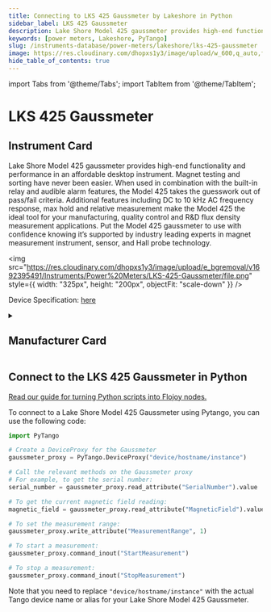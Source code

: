 ```yaml
---
title: Connecting to LKS 425 Gaussmeter by Lakeshore in Python
sidebar_label: LKS 425 Gaussmeter
description: Lake Shore Model 425 gaussmeter provides high-end functionality and performance in an affordable desktop instrument. Magnet testing and sorting have never been easier. When used in combination with the built-in relay and audible alarm features, the Model 425 takes the guesswork out of pass/fail criteria. Additional features including DC to 10 kHz AC frequency response, max hold and relative measurement make the Model 425 the ideal tool for your manufacturing, quality control and R&D flux density measurement applications. Put the Model 425 gaussmeter to use with confidence knowing it’s supported by industry leading experts in magnet measurement instrument, sensor, and Hall probe technology.
keywords: [power meters, Lakeshore, PyTango]
slug: /instruments-database/power-meters/lakeshore/lks-425-gaussmeter
image: https://res.cloudinary.com/dhopxs1y3/image/upload/w_600,q_auto,f_auto/e_bgremoval/v1692395491/Instruments/Power%20Meters/LKS-425-Gaussmeter/file.jpg
hide_table_of_contents: true
---
```


import Tabs from '@theme/Tabs';
import TabItem from '@theme/TabItem';

# LKS 425 Gaussmeter

## Instrument Card

<div className="flex">

<div>

Lake Shore Model 425 gaussmeter provides high-end functionality and performance in an affordable desktop instrument. Magnet testing and sorting have never been easier. When used in combination with the built-in relay and audible alarm features, the Model 425 takes the guesswork out of pass/fail criteria. Additional features including DC to 10 kHz AC frequency response, max hold and relative measurement make the Model 425 the ideal tool for your manufacturing, quality control and R&D flux density measurement applications. Put the Model 425 gaussmeter to use with confidence knowing it’s supported by industry leading experts in magnet measurement instrument, sensor, and Hall probe technology.

</div>

<img src="https://res.cloudinary.com/dhopxs1y3/image/upload/e_bgremoval/v1692395491/Instruments/Power%20Meters/LKS-425-Gaussmeter/file.png" style={{ width: "325px", height: "200px", objectFit: "scale-down" }} />

</div>

<div className="flex text-center">

<p>Device Specification: <a target="\_blank" href="https://www.lakeshore.com/docs/default-source/product-downloads/catalog/425.pdf?sfvrsn=1581d8be_6">here</a></p>

</div>

<details style={{ marginTop: "15px"}}>
<summary><h2>Manufacturer Card</h2></summary>

<img src="https://res.cloudinary.com/dhopxs1y3/image/upload/v1692813206/Instruments/Vendor%20Logos/Lakeshore_Cryotronics.png" style={{ width: "100%", height: "170px",objectFit: "scale-down" }} />

Supporting advanced scientific research, Lake Shore is a leading global innovator in measurement and control solutions.

<ul>
  <li>Headquarters: Westerville, Ohio, USA</li>
  <li>Yearly Revenue (millions, USD): 21.4</li>
  <li>Vendor Website: <a href="https://www.lakeshore.com/home">here</a></li>
</ul>
</details>

## Connect to the LKS 425 Gaussmeter in Python

[Read our guide for turning Python scripts into Flojoy nodes.](https://docs.flojoy.ai/custom-nodes/creating-custom-node/)
<Tabs>
<TabItem value="PyTango" label="PyTango">

To connect to a Lake Shore Model 425 Gaussmeter using Pytango, you can use the following code:

```python
import PyTango

# Create a DeviceProxy for the Gaussmeter
gaussmeter_proxy = PyTango.DeviceProxy("device/hostname/instance")

# Call the relevant methods on the Gaussmeter proxy
# For example, to get the serial number:
serial_number = gaussmeter_proxy.read_attribute("SerialNumber").value

# To get the current magnetic field reading:
magnetic_field = gaussmeter_proxy.read_attribute("MagneticField").value

# To set the measurement range:
gaussmeter_proxy.write_attribute("MeasurementRange", 1)

# To start a measurement:
gaussmeter_proxy.command_inout("StartMeasurement")

# To stop a measurement:
gaussmeter_proxy.command_inout("StopMeasurement")
```

Note that you need to replace `"device/hostname/instance"` with the actual Tango device name or alias for your Lake Shore Model 425 Gaussmeter.

</TabItem>
</Tabs>